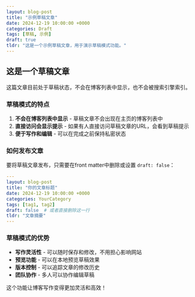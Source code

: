 ```yaml
---
layout: blog-post
title: "示例草稿文章"
date: 2024-12-19 10:00:00 +0000
categories: Draft
tags: [草稿, 示例]
draft: true
tldr: "这是一个示例草稿文章，用于演示草稿模式功能。"
---
```


## 这是一个草稿文章

这篇文章目前处于草稿状态，不会在博客列表中显示，也不会被搜索引擎索引。

### 草稿模式的特点

1. **不会在博客列表中显示** - 草稿文章不会出现在主页的博客列表中
2. **直接访问会显示提示** - 如果有人直接访问草稿文章的URL，会看到草稿提示
3. **便于写作和编辑** - 可以在完成之前保持私密状态

### 如何发布文章

要将草稿文章发布，只需要在front matter中删除或设置 `draft: false`：

```yaml
---
layout: blog-post
title: "你的文章标题"
date: 2024-12-19 10:00:00 +0000
categories: YourCategory
tags: [tag1, tag2]
draft: false  # 或者直接删除这一行
tldr: "文章摘要"
---
```

### 草稿模式的优势

- **写作灵活性** - 可以随时保存和修改，不用担心影响网站
- **预览功能** - 可以在本地预览草稿效果
- **版本控制** - 可以追踪文章的修改历史
- **团队协作** - 多人可以协作编辑草稿

这个功能让博客写作变得更加灵活和高效！ 